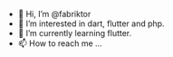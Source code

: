 - 👋 Hi, I’m @fabriktor
- 👀 I’m interested in dart, flutter and php.
- 🌱 I’m currently learning flutter.
- 📫 How to reach me ...

<!---
fabriktor/fabriktor is a ✨ special ✨ repository because its `README.md` (this file) appears on your GitHub profile.
You can click the Preview link to take a look at your changes.
--->
